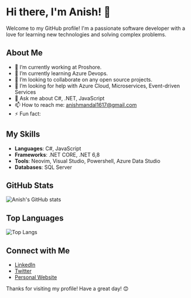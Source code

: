 # Hi there, I'm Anish! 👋

Welcome to my GitHub profile! I'm a passionate software developer with a love for learning new technologies and solving complex problems.

## About Me

- 🔭 I’m currently working at Proshore. 
- 🌱 I’m currently learning Azure Devops.
- 👯 I’m looking to collaborate on any open source projects.
- 🤔 I’m looking for help with Azure Cloud, Microservices, Event-driven Services
- 💬 Ask me about C#, .NET, JavaScript
- 📫 How to reach me: anishmandal1617@gmail.com
- ⚡ Fun fact: 

## My Skills

- **Languages**: C#, JavaScript
- **Frameworks**: .NET CORE, .NET 6,8
- **Tools**: Neovim, Visual Studio, Powershell, Azure Data Studio
- **Databases**: SQL Server

## GitHub Stats

![Anish's GitHub stats](https://github-readme-stats.vercel.app/api?username=anish1617&show_icons=true&theme=radical)

## Top Languages

![Top Langs](https://github-readme-stats.vercel.app/api/top-langs/?username=anish1617&layout=compact&theme=radical)

## Connect with Me

- [LinkedIn](https://www.linkedin.com/in/anish1617/)
- [Twitter](https://twitter.com/anish1617)
- [Personal Website](https://anish1617.github.io)

Thanks for visiting my profile! Have a great day! 😊
